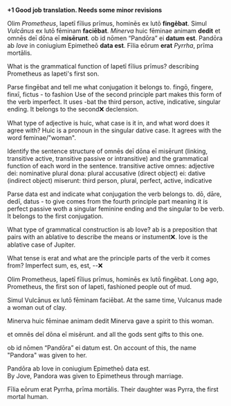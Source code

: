 **+1 Good job translation.  Needs some minor revisions**

Olim *Prometheus*, Iapetī fīlius prīmus, hominēs ex lutō **fingēbat**. Simul *Vulcānus* ex lutō fēminam **faciēbat**. *Minerva* huic fēminae animam **dedit** et omnēs deī dōna eī **misērunt**. ob id nōmen “Pandōra” ei **datum est**. Pandōra ab *Iove* in coniugium Epimetheō **data est**. Fīlia eōrum **erat** *Pyrrha*, prīma mortālis.


What is the grammatical function of Iapetī fīlius prīmus?
  describing Prometheus as Iapeti's first son. 

Parse fingēbat and tell me what conjugation it belongs to.
  fingō, fingere, finxī, fictus - to fashion
  Use of the second principle part makes this form of the verb imperfect. It uses -bat the third person, active, indicative, singular ending. 
  It belongs to the second❌ declension. 

What type of adjective is huic, what case is it in, and what word does it agree with?
  Huic is a pronoun in the singular dative case. It agrees with the word feminae/"woman".

Identify the sentence structure of omnēs deī dōna eī misērunt (linking, transitive active, transitive passive or intransitive) and the grammatical function of each word in the sentence.
  transitive active
  omnes: adjective
  dei: nominative plural
  dona: plural accusative (direct object)
  ei: dative (indirect object)
  miserunt: third person, plural, perfect, active, indicative

Parse data est and indicate what conjugation the verb belongs to.
  dō, dāre, dedī, datus - to give
  comes from the fourth principle part meaning it is perfect passive woth a singular feminine ending and the singular to be verb. 
  It belongs to the first conjugation.

What type of grammatical construction is ab Iove?
  ab is a preposition that pairs with an ablative to describe the means or instument❌. Iove is the ablative case of Jupiter. 

What tense is erat and what are the principle parts of the verb it comes from?
  Imperfect
  sum, es, est, --❌

Olim Prometheus, Iapetī fīlius prīmus, hominēs ex lutō fingēbat. 
  Long ago, Prometheus, the first son of Iapeti, fashioned people out of mud. 

Simul Vulcānus ex lutō fēminam faciēbat. 
  At the same time, Vulcanus made a woman out of clay. 

Minerva huic fēminae animam dedit 
  Minerva gave a spirit to this woman. 

et omnēs deī dōna eī misērunt. 
  and all the gods sent gifts to this one.

ob id nōmen “Pandōra” ei datum est. 
  On account of this, the name "Pandora" was given to her. 

Pandōra ab Iove in coniugium Epimetheō data est.  
  By Jove, Pandora was given to Epimetheus through marriage. 

Fīlia eōrum erat Pyrrha, prīma mortālis.
  Their daughter was Pyrra, the first mortal human. 
